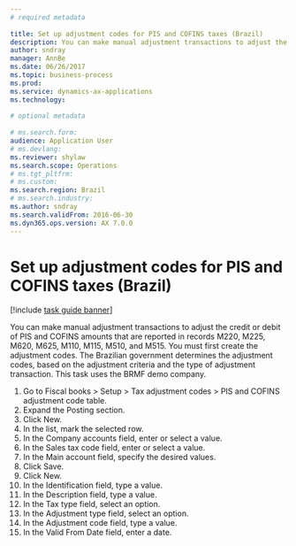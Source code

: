 ```yaml
--- 
# required metadata 
 
title: Set up adjustment codes for PIS and COFINS taxes (Brazil)
description: You can make manual adjustment transactions to adjust the credit or debit of PIS and COFINS amounts that are reported in records M220, M225, M620, M625, M110, M115, M510, and M515. 
author: sndray
manager: AnnBe 
ms.date: 06/26/2017
ms.topic: business-process 
ms.prod:  
ms.service: dynamics-ax-applications 
ms.technology:  
 
# optional metadata 
 
# ms.search.form:   
audience: Application User 
# ms.devlang:  
ms.reviewer: shylaw
ms.search.scope: Operations 
# ms.tgt_pltfrm:  
# ms.custom:  
ms.search.region: Brazil
# ms.search.industry: 
ms.author: sndray
ms.search.validFrom: 2016-06-30 
ms.dyn365.ops.version: AX 7.0.0 
---
```

# Set up adjustment codes for PIS and COFINS taxes (Brazil)

[!include [task guide banner](../../includes/task-guide-banner.md)]

You can make manual adjustment transactions to adjust the credit or debit of PIS and COFINS amounts that are reported in records M220, M225, M620, M625, M110, M115, M510, and M515. You must first create the adjustment codes. The Brazilian government determines the adjustment codes, based on the adjustment criteria and the type of adjustment transaction. This task uses the BRMF demo company.

1. Go to Fiscal books > Setup > Tax adjustment codes > PIS and COFINS adjustment code table.
2. Expand the Posting section.
3. Click New.
4. In the list, mark the selected row.
5. In the Company accounts field, enter or select a value.
6. In the Sales tax code field, enter or select a value.
7. In the Main account field, specify the desired values.
8. Click Save.
9. Click New.
10. In the Identification field, type a value.
11. In the Description field, type a value.
12. In the Tax type field, select an option.
13. In the Adjustment type field, select an option.
14. In the Adjustment code field, type a value.
15. In the Valid From Date field, enter a date.

